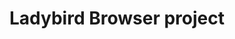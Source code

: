 ---
logohandle: ladybirddev
sort: ladybird
title: Ladybird Browser project
twitter: https://x.com/ladybirdbrowser
website: https://ladybird.dev/
---